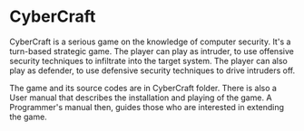 # CyberCraft
CyberCraft is a serious game on the knowledge of computer security. It's a turn-based strategic game. The player can play as intruder, to use offensive security techniques to infiltrate into the target system. The player can also play as defender, to use defensive security techniques to drive intruders off.

The game and its source codes are in CyberCraft folder. There is also a User manual that describes the installation and playing of the game. A Programmer's manual then, guides those who are interested in extending the game.
